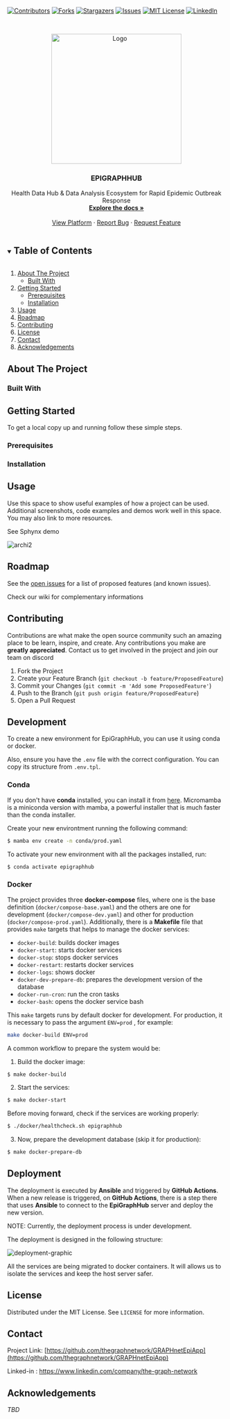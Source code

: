 
<!--
*** Template found on
*** https://github.com/othneildrew/Best-README-Template/blob/master/BLANK_README.md
*** To avoid retyping too much info. Do a search and replace for the following:
*** github_username, repo_name, twitter_handle, email, project_title, project_description
-->



<!-- PROJECT SHIELDS -->
<!--
*** I'm using markdown "reference style" links for readability.
*** Reference links are enclosed in brackets [ ] instead of parentheses ( ).
*** See the bottom of this document for the declaration of the reference variables
*** for contributors-url, forks-url, etc. This is an optional, concise syntax you may use.
*** https://www.markdownguide.org/basic-syntax/#reference-style-links
-->
[![Contributors][contributors-shield]][contributors-url]
[![Forks][forks-shield]][forks-url]
[![Stargazers][stars-shield]][stars-url]
[![Issues][issues-shield]][issues-url]
[![MIT License][license-shield]][license-url]
[![LinkedIn][linkedin-shield]][linkedin-url]



<!-- PROJECT LOGO -->
<br />
<p align="center">
  <a href="https://github.com/thegraphnetwork/EpiGraphHub">
    <img src="images/EGH.png" alt="Logo" width="300" height=300" >
  </a>

  <h3 align="center">EPIGRAPHHUB</h3>

  <p align="center">
    Health Data Hub & Data Analysis Ecosystem for Rapid Epidemic Outbreak Response
    <br />
    <a href="https://epigraphhub.readthedocs.io"><strong>Explore the docs »</strong></a>
    <br />
    <br />
    <a href="https://epigraphhub.org">View Platform</a>
    ·
    <a href="https://github.com/thegraphnetwork/GRAPHnetEpiApp/issues">Report Bug</a>
    ·
    <a href="https://github.com/thegraphnetwork/GRAPHnetEpiApp/issues">Request Feature</a>
  </p>
</p>



<!-- TABLE OF CONTENTS -->
<details open="open">
  <summary><h2 style="display: inline-block">Table of Contents</h2></summary>
  <ol>
    <li>
      <a href="#about-the-project">About The Project</a>
      <ul>
        <li><a href="#built-with">Built With</a></li>
      </ul>
    </li>
    <li>
      <a href="#getting-started">Getting Started</a>
      <ul>
        <li><a href="#prerequisites">Prerequisites</a></li>
        <li><a href="#installation">Installation</a></li>
      </ul>
    </li>
    <li><a href="#usage">Usage</a></li>
    <li><a href="#roadmap">Roadmap</a></li>
    <li><a href="#contributing">Contributing</a></li>
    <li><a href="#license">License</a></li>
    <li><a href="#contact">Contact</a></li>
    <li><a href="#acknowledgements">Acknowledgements</a></li>
  </ol>
</details>



<!-- ABOUT THE PROJECT -->
## About The Project



### Built With





<!-- GETTING STARTED -->
## Getting Started

To get a local copy up and running follow these simple steps.

### Prerequisites



### Installation




<!-- USAGE EXAMPLES -->
## Usage

Use this space to show useful examples of how a project can be used. Additional screenshots, code examples and demos work well in this space. You may also link to more resources.

See Sphynx demo
<!-- ARCHITECURE -->

![archi2](images/EPIHUB_DOCU-ARCHITECTURE_DATA.svg)

<!-- ROADMAP -->
## Roadmap

See the [open issues](https://github.com/thegraphnetwork/GRAPHnetEpiApp/issues) for a list of proposed features (and known issues).

Check our wiki for complementary informations



<!-- CONTRIBUTING -->
## Contributing

Contributions are what make the open source community such an amazing place to be learn, inspire, and create. Any contributions you make are **greatly appreciated**.
Contact us to get involved in the project and join our team on discord

1. Fork the Project
2. Create your Feature Branch (`git checkout -b feature/ProposedFeature`)
3. Commit your Changes (`git commit -m 'Add some ProposedFeature'`)
4. Push to the Branch (`git push origin feature/ProposedFeature`)
5. Open a Pull Request


<!-- LICENSE -->
## Development

To create a new environment for EpiGraphHub, you can use it using
conda or docker.

Also, ensure you have the `.env` file with the correct configuration.
You can copy its structure from `.env.tpl`.

### Conda

If you don't have **conda** installed, you can install it from
[here](https://github.com/mamba-org/mamba#micromamba). Micromamba
is a miniconda version with mamba, a powerful installer that is much
faster than the conda installer.

Create your new environtment running the following command:

```bash
$ mamba env create -n conda/prod.yaml
```

To activate your new environment with all the packages installed, run:

```bash
$ conda activate epigraphhub
```

### Docker

The project provides three **docker-compose** files, where one is the base
definition (`docker/compose-base.yaml`) and the others are one for
development (`docker/compose-dev.yaml`) and other for production
(`docker/compose-prod.yaml`). Additionally, there is a **Makefile**
file that provides `make` targets that helps to manage the docker services:

- `docker-build`: builds docker images
- `docker-start`: starts docker services
- `docker-stop`: stops docker services
- `docker-restart`: restarts docker services
- `docker-logs`: shows docker
- `docker-dev-prepare-db`: prepares the development version of the database
- `docker-run-cron`: run the cron tasks
- `docker-bash`: opens the docker service bash

This `make` targets runs by default docker for development. For production,
it is necessary to pass the argument `ENV=prod` , for example:

```bash
make docker-build ENV=prod
```

A common workflow to prepare the system would be:

1. Build the docker image:

```bash
$ make docker-build
```

2. Start the services:

```bash
$ make docker-start
```

Before moving forward, check if the services are working properly:

```bash
$ ./docker/healthcheck.sh epigraphhub
```

3. Now, prepare the development database (skip it for production):

```bash
$ make docker-prepare-db
```

## Deployment

The deployment is executed by **Ansible** and triggered by **GitHub Actions**.
When a new release is triggered, on **GitHub Actions**, there is a step
there that uses **Ansible** to connect to the **EpiGraphHub** server
and deploy the new version.

NOTE: Currently, the deployment process is under development.

The deployment is designed in the following structure:

![deployment-graphic](images/deployment.png)

All the services are being migrated to docker containers. It will allows us
to isolate the services and keep the host server safer.

<!-- LICENSE -->
## License

Distributed under the MIT License. See `LICENSE` for more information.


<!-- CONTACT -->
## Contact

Project Link: [https://github.com/thegraphnetwork/GRAPHnetEpiApp](https://github.com/thegraphnetwork/GRAPHnetEpiApp)

Linked-in : https://www.linkedin.com/company/the-graph-network



<!-- ACKNOWLEDGEMENTS -->
## Acknowledgements

*TBD*





<!-- MARKDOWN LINKS & IMAGES -->
<!-- https://www.markdownguide.org/basic-syntax/#reference-style-links -->
[contributors-shield]: https://img.shields.io/github/contributors/thegraphnetwork/GRAPHnetEpiApp.svg?style=for-the-badge
[contributors-url]: https://github.com/thegraphnetwork/GRAPHnetEpiApp/graphs/contributors
[forks-shield]: https://img.shields.io/github/forks/thegraphnetwork/GRAPHnetEpiApp.svg?style=for-the-badge
[forks-url]: https://github.com/thegraphnetwork/GRAPHnetEpiApp/network/members
[stars-shield]: https://img.shields.io/github/stars/thegraphnetwork/GRAPHnetEpiApp.svg?style=for-the-badge
[stars-url]: https://github.com/thegraphnetwork/GRAPHnetEpiApp/stargazers
[issues-shield]: https://img.shields.io/github/issues/thegraphnetwork/GRAPHnetEpiApp.svg?style=for-the-badge
[issues-url]: https://github.com/thegraphnetwork/GRAPHnetEpiApp/issues
[license-shield]: https://img.shields.io/github/license/thegraphnetwork/GRAPHnetEpiApp.svg?style=for-the-badge
[license-url]: https://github.com/thegraphnetwork/GRAPHnetEpiApp/blob/master/LICENSE.txt
[linkedin-shield]: https://img.shields.io/badge/-LinkedIn-black.svg?style=for-the-badge&logo=linkedin&colorB=555
[linkedin-url]: https://www.linkedin.com/company/the-graph-network
